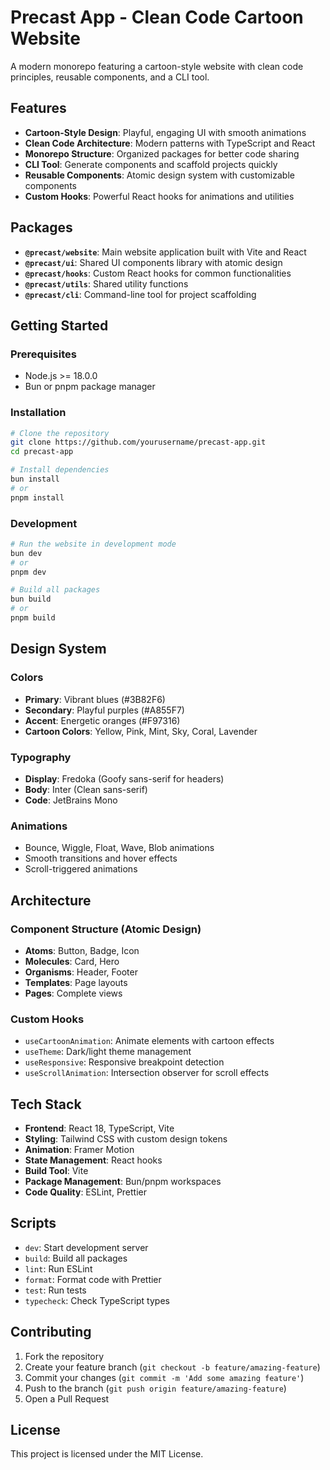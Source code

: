 # Precast App - Clean Code Cartoon Website

A modern monorepo featuring a cartoon-style website with clean code principles, reusable components, and a CLI tool.

## Features

- **Cartoon-Style Design**: Playful, engaging UI with smooth animations
- **Clean Code Architecture**: Modern patterns with TypeScript and React
- **Monorepo Structure**: Organized packages for better code sharing
- **CLI Tool**: Generate components and scaffold projects quickly
- **Reusable Components**: Atomic design system with customizable components
- **Custom Hooks**: Powerful React hooks for animations and utilities

## Packages

- **`@precast/website`**: Main website application built with Vite and React
- **`@precast/ui`**: Shared UI components library with atomic design
- **`@precast/hooks`**: Custom React hooks for common functionalities
- **`@precast/utils`**: Shared utility functions
- **`@precast/cli`**: Command-line tool for project scaffolding

## Getting Started

### Prerequisites

- Node.js >= 18.0.0
- Bun or pnpm package manager

### Installation

```bash
# Clone the repository
git clone https://github.com/yourusername/precast-app.git
cd precast-app

# Install dependencies
bun install
# or
pnpm install
```

### Development

```bash
# Run the website in development mode
bun dev
# or
pnpm dev

# Build all packages
bun build
# or
pnpm build
```

## Design System

### Colors

- **Primary**: Vibrant blues (#3B82F6)
- **Secondary**: Playful purples (#A855F7)
- **Accent**: Energetic oranges (#F97316)
- **Cartoon Colors**: Yellow, Pink, Mint, Sky, Coral, Lavender

### Typography

- **Display**: Fredoka (Goofy sans-serif for headers)
- **Body**: Inter (Clean sans-serif)
- **Code**: JetBrains Mono

### Animations

- Bounce, Wiggle, Float, Wave, Blob animations
- Smooth transitions and hover effects
- Scroll-triggered animations

## Architecture

### Component Structure (Atomic Design)

- **Atoms**: Button, Badge, Icon
- **Molecules**: Card, Hero
- **Organisms**: Header, Footer
- **Templates**: Page layouts
- **Pages**: Complete views

### Custom Hooks

- `useCartoonAnimation`: Animate elements with cartoon effects
- `useTheme`: Dark/light theme management
- `useResponsive`: Responsive breakpoint detection
- `useScrollAnimation`: Intersection observer for scroll effects

## Tech Stack

- **Frontend**: React 18, TypeScript, Vite
- **Styling**: Tailwind CSS with custom design tokens
- **Animation**: Framer Motion
- **State Management**: React hooks
- **Build Tool**: Vite
- **Package Management**: Bun/pnpm workspaces
- **Code Quality**: ESLint, Prettier

## Scripts

- `dev`: Start development server
- `build`: Build all packages
- `lint`: Run ESLint
- `format`: Format code with Prettier
- `test`: Run tests
- `typecheck`: Check TypeScript types

## Contributing

1. Fork the repository
2. Create your feature branch (`git checkout -b feature/amazing-feature`)
3. Commit your changes (`git commit -m 'Add some amazing feature'`)
4. Push to the branch (`git push origin feature/amazing-feature`)
5. Open a Pull Request

## License

This project is licensed under the MIT License.
